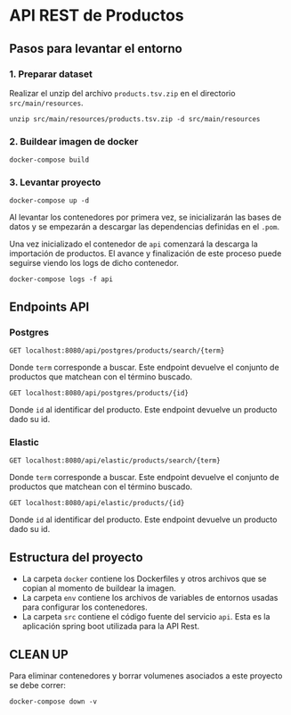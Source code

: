 # API REST de Productos

## Pasos para levantar el entorno

### 1. Preparar dataset

Realizar el unzip del archivo `products.tsv.zip` en el directorio `src/main/resources`.

```
unzip src/main/resources/products.tsv.zip -d src/main/resources
```

### 2. Buildear imagen de docker

```
docker-compose build
```

### 3. Levantar proyecto

```
docker-compose up -d
```

Al levantar los contenedores por primera vez, se inicializarán las bases de datos y se empezarán a descargar las dependencias definidas en el `.pom`.

Una vez inicializado el contenedor de `api` comenzará la descarga la importación de productos. El avance y finalización de este proceso puede seguirse viendo los logs de dicho contenedor.

```
docker-compose logs -f api
```

## Endpoints API

### Postgres

```
GET localhost:8080/api/postgres/products/search/{term}
```

Donde `term` corresponde a buscar. Este endpoint devuelve el conjunto de productos que matchean con el término buscado.

```
GET localhost:8080/api/postgres/products/{id}
```

Donde `id` al identificar del producto. Este endpoint devuelve un producto dado su id.

### Elastic

```
GET localhost:8080/api/elastic/products/search/{term}
```

Donde `term` corresponde a buscar. Este endpoint devuelve el conjunto de productos que matchean con el término buscado.

```
GET localhost:8080/api/elastic/products/{id}
```

Donde `id` al identificar del producto. Este endpoint devuelve un producto dado su id.

## Estructura del proyecto

- La carpeta `docker` contiene los Dockerfiles y otros archivos que se copian al momento de buildear la imagen.
- La carpeta `env` contiene los archivos de variables de entornos usadas para configurar los contenedores.
- La carpeta `src` contiene el código fuente del servicio `api`. Esta es la aplicación spring boot utilizada para la API Rest.

## CLEAN UP

Para eliminar contenedores y borrar volumenes asociados a este proyecto se debe correr:

```
docker-compose down -v
```
